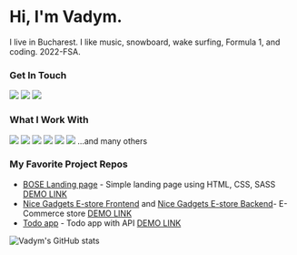 <!--
Here are some ideas to get you started:

- 🔭 I’m currently working on ...
- 🌱 I’m currently learning ...
- 👯 I’m looking to collaborate on ...
- 🤔 I’m looking for help with ...
- 💬 Ask me about ...
- 📫 How to reach me: ...
- 😄 Pronouns: ...
- ⚡ Fun fact: ...
-->
# Hi, I'm Vadym. 
I live in Bucharest. I like music, snowboard, wake surfing, Formula 1, and coding. 2022-FSA.

### Get In Touch
<a href="mailto:vadym.baranov@hotmail.com"><img src="https://img.shields.io/badge/Microsoft_Outlook-0078D4?style=for-the-badge&logo=microsoft-outlook&logoColor=white"></a> <a href="mailto:vadym.baranov@gmail.com"><img src="https://img.shields.io/badge/Gmail-D14836?style=for-the-badge&logo=gmail&logoColor=white"></a> <a href="https://www.linkedin.com/in/vadym-baranov/"><img src="https://img.shields.io/badge/LinkedIn-0077B5?style=for-the-badge&logo=linkedin&logoColor=white"></a> 

### What I Work With
<img src="https://img.shields.io/badge/JavaScript-F7DF1E?style=for-the-badge&logo=javascript&logoColor=black"> <img src="https://img.shields.io/badge/TypeScript-007ACC?style=for-the-badge&logo=typescript&logoColor=white"> <img src="https://img.shields.io/badge/Node.js-43853D?style=for-the-badge&logo=node.js&logoColor=white"> <img src="https://img.shields.io/badge/HTML5-E34F26?style=for-the-badge&logo=html5&logoColor=white"> <img src="https://img.shields.io/badge/CSS3-1572B6?style=for-the-badge&logo=css3&logoColor=white"> <img src="https://img.shields.io/badge/React-20232A?style=for-the-badge&logo=react&logoColor=61DAFB"> 
...and many others


### My Favorite Project Repos
* <a href="https://github.com/vadymbaranov/bose-landing-page">BOSE Landing page</a> - Simple landing page using HTML, CSS, SASS [DEMO LINK](https://vadymbaranov.github.io/bose-landing-page/)
* <a href="https://github.com/fe-sep22-hope-it-works/frontend-phone-catalog-app">Nice Gadgets E-store Frontend</a> and <a href="https://github.com/fe-sep22-hope-it-works/backend-phone-catalog-app">Nice Gadgets E-store Backend</a>- E-Commerce store [DEMO LINK](https://fe-sep22-hope-it-works.github.io/frontend-phone-catalog-app/)
* <a href="https://github.com/vadymbaranov/react-todo-app-with-api">Todo app</a> - Todo app with API [DEMO LINK](https://vadymbaranov.github.io/react-todo-app-with-api/)

![Vadym's GitHub stats](https://github-readme-stats.vercel.app/api?username=vadymbaranov&show_icons=true&theme=dark)
